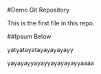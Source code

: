 #Demo Git Repository

This is the first file in this repo.

##Ipsum Below

yatyatayatayayayayayy


yayayayyayayyayayayayyaaaa